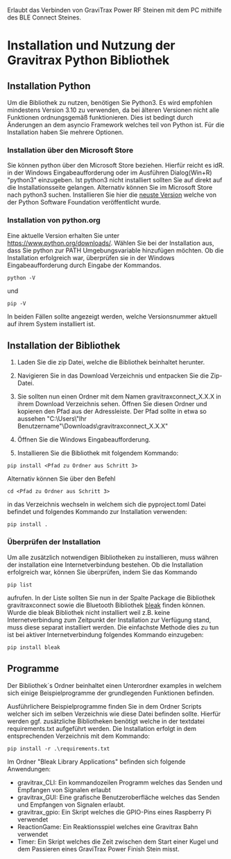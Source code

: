Erlaubt das Verbinden von GraviTrax Power RF Steinen mit dem PC mithilfe des BLE Connect Steines.

# Installation und Nutzung der Gravitrax Python Bibliothek

## Installation Python

Um die Bibliothek zu nutzen, benötigen Sie Python3. Es wird empfohlen mindestens Version 3.10 zu verwenden, da bei älteren Versionen nicht alle Funktionen ordnungsgemäß funktionieren. Dies ist bedingt durch Änderungen an dem asyncio Framework welches teil von Python ist. Für die Installation haben Sie mehrere Optionen.

### Installation über den Microsoft Store
Sie können python über den Microsoft Store beziehen. Hierfür reicht es idR. in der Windows Eingabeaufforderung oder im Ausführen Dialog(Win+R) "python3" einzugeben. Ist python3 nicht installiert sollten Sie auf direkt auf die Installationsseite gelangen. Alternativ können Sie im Microsoft Store nach python3 suchen. Installieren Sie hier die [neuste Version](https://www.microsoft.com/store/productId/9NRWMJP3717K) welche von der Python Software Foundation veröffentlicht wurde. 

### Installation von python.org

Eine aktuelle Version erhalten Sie unter https://www.python.org/downloads/. Wählen Sie bei der Installation aus, dass Sie python zur PATH Umgebungsvariable hinzufügen möchten.
Ob die Installation erfolgreich war, überprüfen sie in der Windows Eingabeaufforderung durch Eingabe der Kommandos. 

```shell
python -V 
```
und 
```shell
pip -V
```
In beiden Fällen sollte angezeigt werden, welche Versionsnummer aktuell auf ihrem System installiert ist.

## Installation der Bibliothek

1. Laden Sie die zip Datei, welche die Bibliothek beinhaltet herunter.

2. Navigieren Sie in das Download Verzeichnis und entpacken Sie die Zip-Datei.

3. Sie sollten nun einen Ordner mit dem Namen gravitraxconnect_X.X.X in ihrem Download Verzeichnis sehen. 
Öffnen Sie diesen Ordner und kopieren den Pfad aus der Adressleiste. Der Pfad sollte in etwa so aussehen "C:\Users\\"Ihr Benutzername"\Downloads\gravitraxconnect_X.X.X"

4. Öffnen Sie die Windows Eingabeaufforderung.

5. Installieren Sie die Bibliothek mit folgendem Kommando:
```shell
pip install <Pfad zu Ordner aus Schritt 3>
```

Alternativ können Sie über den Befehl
```shell
cd <Pfad zu Ordner aus Schritt 3>
```
in das Verzeichnis wechseln in welchem sich die pyproject.toml Datei befindet und folgendes Kommando zur Installation verwenden:
```shell
pip install . 
```

### Überprüfen der Installation

Um alle zusätzlich notwendigen Bibliotheken zu installieren, muss währen der installation eine Internetverbindung bestehen. Ob die Installation erfolgreich war, können Sie überprüfen, indem Sie das Kommando 
```shell
pip list
``` 
aufrufen. In der Liste sollten Sie nun in der Spalte Package die Bibliothek gravitraxconnect sowie die Bluetooth Bibliothek [bleak](https://github.com/hbldh/bleak) finden können. Wurde die bleak Bibliothek nicht installiert weil z.B. keine Internetverbindung zum Zeitpunkt der Installation zur Verfügung stand, muss diese separat installiert werden. 
Die einfachste Methode dies zu tun ist bei aktiver Internetverbindung folgendes Kommando
einzugeben:
```
pip install bleak
```

## Programme

Der Bibliothek´s Ordner beinhaltet einen Unterordner examples in welchem sich einige Beispielprogramme der grundlegenden Funktionen befinden. 

Ausführlichere Beispielprogramme finden Sie in dem Ordner Scripts welcher sich im selben Verzeichnis wie diese Datei befinden sollte. Hierfür werden ggf. zusätzliche Bibliotheken benötigt welche in der textdatei requirements.txt aufgeführt werden. Die Installation erfolgt in dem entsprechenden Verzeichnis mit dem Kommando: 
```shell
pip install -r .\requirements.txt
``` 

Im Ordner "Bleak Library Applications" befinden sich folgende Anwendungen:
- gravitrax_CLI: Ein kommandozeilen Programm welches das Senden und Empfangen von Signalen erlaubt
- gravitrax_GUI: Eine grafische Benutzeroberfläche welches das Senden und Empfangen von Signalen erlaubt.
- gravitrax_gpio: Ein Skript welches die GPIO-Pins eines Raspberry Pi verwendet
- ReactionGame: Ein Reaktionsspiel welches eine Gravitrax Bahn verwendet
- Timer: Ein Skript welches die Zeit zwischen dem Start einer Kugel und dem Passieren eines GraviTrax Power Finish Stein misst.
